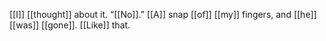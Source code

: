 [[I]] [[thought]] about it. “[[No]].” [[A]] snap [[of]] [[my]] fingers, and [[he]] [[was]] [[gone]]. [[Like]] that.